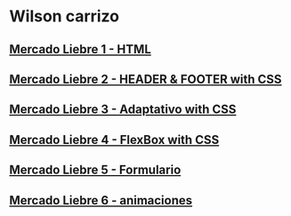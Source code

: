 # Wilson carrizo 
## [Mercado Liebre 1 - HTML](https://github.com/Wilsonc7/mercadoLiebre/tree/estructuraHtml)
## [Mercado Liebre 2 - HEADER & FOOTER with CSS](https://github.com/Wilsonc7/mercadoLiebre/tree/estilosFooter)
## [Mercado Liebre 3 - Adaptativo with CSS](https://github.com/Wilsonc7/mercadoLiebre/tree/adaptativo)
## [Mercado Liebre 4 - FlexBox with CSS](https://github.com/Wilsonc7/mercadoLiebre/tree/Flexbox)
## [Mercado Liebre 5 - Formulario ](https://github.com/Wilsonc7/mercadoLiebre/tree/formulario)
## [Mercado Liebre 6 - animaciones ](https://github.com/Wilsonc7/mercadoLiebre/tree/Animaciones)










